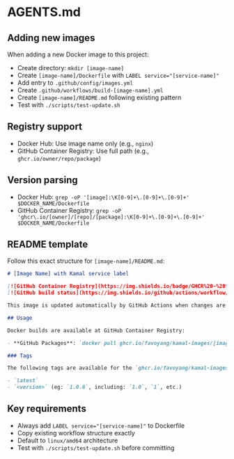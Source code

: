 # AGENTS.md

## Adding new images

When adding a new Docker image to this project:

- Create directory: `mkdir [image-name]`
- Create `[image-name]/Dockerfile` with `LABEL service="[service-name]"`
- Add entry to `.github/config/images.yml`
- Create `.github/workflows/build-[image-name].yml`
- Create `[image-name]/README.md` following existing pattern
- Test with `./scripts/test-update.sh`

## Registry support

- Docker Hub: Use image name only (e.g., `nginx`)
- GitHub Container Registry: Use full path (e.g., `ghcr.io/owner/repo/package`)

## Version parsing

- Docker Hub: `grep -oP '[image]:\K[0-9]+\.[0-9]+\.[0-9]+' $DOCKER_NAME/Dockerfile`
- GitHub Container Registry: `grep -oP 'ghcr\.io/[owner]/[repo]/[package]:\K[0-9]+\.[0-9]+\.[0-9]+' $DOCKER_NAME/Dockerfile`

## README template

Follow this exact structure for `[image-name]/README.md`:

```markdown
# [Image Name] with Kamal service label

[![GitHub Container Registry](https://img.shields.io/badge/GHCR%20-%20favoyang%2Fkamal--images%2F[image-name]%20-%20%230db7ed?style=flat&logo=docker)](https://ghcr.io/favoyang/kamal-images/[image-name])
[![GitHub build status](https://img.shields.io/github/actions/workflow/status/favoyang/kamal-images/build-[image-name].yml?label=Build)](https://github.com/favoyang/kamal-images/actions/workflows/build-[image-name].yml)

This image is updated automatically by GitHub Actions when changes are made to the Dockerfile using the official [Base Image](link-to-base) image with added Kamal service label `service="[service-name]"`.

## Usage

Docker builds are available at GitHub Container Registry:

- **GitHub Packages**: `docker pull ghcr.io/favoyang/kamal-images/[image-name]:latest`

### Tags

The following tags are available for the `ghcr.io/favoyang/kamal-images/[image-name]` image:

- `latest`
- `<version>` (eg: `1.0.0`, including: `1.0`, `1`, etc.)
```

## Key requirements

- Always add `LABEL service="[service-name]"` to Dockerfile
- Copy existing workflow structure exactly
- Default to `linux/amd64` architecture
- Test with `./scripts/test-update.sh` before committing
